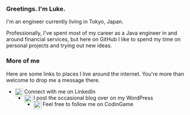### Greetings. I'm Luke.
I'm an engineer currently living in Tokyo, Japan.

Professionally, I've spent most of my career as a Java engineer in and around financial services, but here on GitHub I like to spend my time on personal projects and trying out new ideas.


### More of me
Here are some links to places I live around the internet. You're more than welcome to drop me a message there.
- [<img align="left" alt="Luke | LinkedIn" width="22px" src="https://cdn.jsdelivr.net/npm/simple-icons@v3/icons/linkedin.svg" />][linkedin]Connect with me on LinkedIn
- [<img align="left" alt="Luke | WordPress" width="22px" src="https://cdn.jsdelivr.net/npm/simple-icons@v3/icons/wordpress.svg" />][wordpress]I post the occasional blog over on my WordPress
- [<img align="left" alt="Luke | CodinGame" width="22px" src="https://repository-images.githubusercontent.com/299419966/804b5f80-05a8-11eb-8583-b6136579969b" />][codingame]Feel free to follow me on CodinGame


<!--
**ArkUmbra/ArkUmbra** is a ✨ _special_ ✨ repository because its `README.md` (this file) appears on your GitHub profile.

Here are some ideas to get you started:

- 🔭 I’m currently working on ...
- 🌱 I’m currently learning ...
- 👯 I’m looking to collaborate on ...
- 🤔 I’m looking for help with ...
- 💬 Ask me about ...
- 📫 How to reach me: ...
- 😄 Pronouns: ...
- ⚡ Fun fact: ...
-->

[linkedin]: https://www.linkedin.com/in/LukeGardener
[wordpress]: https://arkumbra.wordpress.com/
[codingame]: https://www.codingame.com/profile/e9a24a287f814f2d8ed41f1d07a7e9844572653
